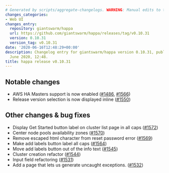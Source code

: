 ```yaml
---
# Generated by scripts/aggregate-changelogs. WARNING: Manual edits to this files will be overwritten.
changes_categories:
- Web UI
changes_entry:
  repository: giantswarm/happa
  url: https://github.com/giantswarm/happa/releases/tag/v0.10.31
  version: 0.10.31
  version_tag: v0.10.31
date: '2020-06-16T12:48:29+00:00'
description: Changelog entry for giantswarm/happa version 0.10.31, published on 16
  June 2020, 12:48.
title: happa release v0.10.31
---
```


## Notable changes

- AWS HA Masters support is now enabled ([#1486](https://github.com/giantswarm/happa/pull/1486), [#1566](https://github.com/giantswarm/happa/pull/1566))
- Release version selection is now displayed inline ([#1550](https://github.com/giantswarm/happa/pull/1550))

## Other changes & bug fixes

- Display Get Started button label on cluster list page in all caps ([#1572](https://github.com/giantswarm/happa/pull/1572))
- Center node pools availability zones ([#1570](https://github.com/giantswarm/happa/pull/1570))
- Remove escaped html character from reset password error ([#1569](https://github.com/giantswarm/happa/pull/1569))
- Make add labels button label all caps ([#1564](https://github.com/giantswarm/happa/pull/1564))
- Move add labels button out of the info text ([#1545](https://github.com/giantswarm/happa/pull/1545))
- Cluster creation refactor ([#1544](https://github.com/giantswarm/happa/pull/1544))
- Input field refactoring  ([#1531](https://github.com/giantswarm/happa/pull/1531))
- Add a page that lets us generate uncaught exceptions. ([#1532](https://github.com/giantswarm/happa/pull/1532))
